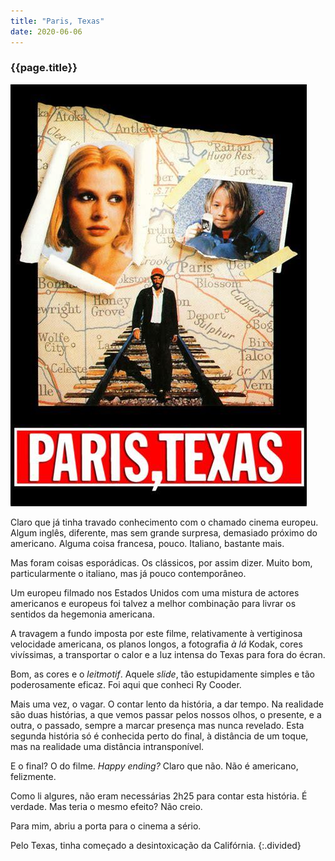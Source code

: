 ```yaml
---
title: "Paris, Texas"
date: 2020-06-06
---
```


### {{page.title}} ###
![texas](assets/images/film-list/flm_9.jpg)

Claro que já tinha travado conhecimento com o chamado cinema europeu. Algum inglês, diferente, mas sem grande surpresa, demasiado próximo do americano. Alguma coisa francesa, pouco. Italiano, bastante mais.

Mas foram coisas esporádicas. Os clássicos, por assim dizer. Muito bom, particularmente o italiano, mas já pouco contemporâneo.

Um europeu filmado nos Estados Unidos com uma mistura de actores americanos e europeus foi talvez a melhor combinação para livrar os sentidos da hegemonia americana.

A travagem a fundo imposta por este filme, relativamente à vertiginosa velocidade americana, os planos longos, a fotografia *à lá* Kodak, cores vivíssimas, a transportar o calor e a luz intensa do Texas para fora do écran.

Bom, as cores e o *leitmotif*. Aquele *slide*, tão estupidamente simples e tão poderosamente eficaz. Foi aqui que conheci Ry Cooder.

Mais uma vez, o vagar. O contar lento da história, a dar tempo. Na realidade são duas histórias, a que vemos passar pelos nossos olhos, o presente, e a outra, o passado, sempre a marcar presença mas nunca revelado. Esta segunda história só é conhecida perto do final, à distância de um toque, mas na realidade uma distância intransponível.

E o final? O do filme. *Happy ending?* Claro que não. Não é americano, felizmente.

Como li algures, não eram necessárias 2h25 para contar esta história. É verdade. Mas teria o mesmo efeito? Não creio.

Para mim, abriu a porta para o cinema a sério.

Pelo Texas, tinha começado a desintoxicação da Califórnia.
{:.divided}
